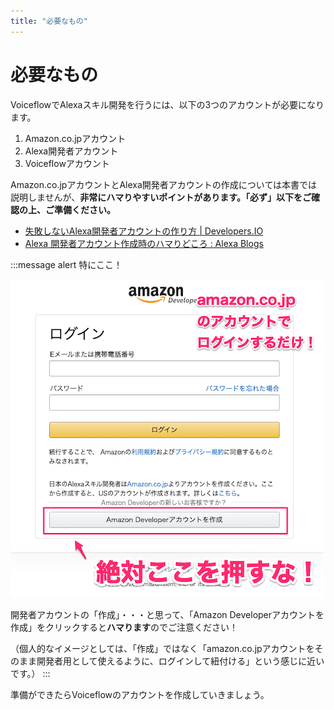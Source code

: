 ```yaml
---
title: "必要なもの"
---
```


# 必要なもの

VoiceflowでAlexaスキル開発を行うには、以下の3つのアカウントが必要になります。

1. Amazon.co.jpアカウント
2. Alexa開発者アカウント
3. Voiceflowアカウント

Amazon.co.jpアカウントとAlexa開発者アカウントの作成については本書では説明しませんが、**非常にハマりやすいポイントがあります。「必ず」以下をご確認の上、ご準備ください。**

- [失敗しないAlexa開発者アカウントの作り方 | Developers.IO](https://dev.classmethod.jp/voice-assistant/how-to-safety-create-alexa-developers-account/)
- [Alexa 開発者アカウント作成時のハマりどころ : Alexa Blogs](https://developer.amazon.com/ja/blogs/alexa/post/9f852a38-3a44-48bd-b78f-22050269d7c7/hamaridokoro)

:::message alert
特にここ！

![](img/001.png)

開発者アカウントの「作成」・・・と思って、「Amazon Developerアカウントを作成」をクリックすると**ハマります**のでご注意ください！

（個人的なイメージとしては、「作成」ではなく「amazon.co.jpアカウントをそのまま開発者用として使えるように、ログインして紐付ける」という感じに近いです。）
:::

準備ができたらVoiceflowのアカウントを作成していきましょう。
